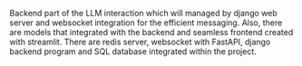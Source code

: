 Backend part of the LLM interaction which will managed by django web server and websocket integration for the efficient messaging.
Also, there are models that integrated with the backend and seamless frontend created with streamlit. There are redis server, websocket
with FastAPI, django backend program and SQL database integrated within the project.
